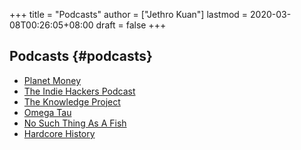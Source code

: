 +++
title = "Podcasts"
author = ["Jethro Kuan"]
lastmod = 2020-03-08T00:26:05+08:00
draft = false
+++

## Podcasts {#podcasts}

-   [Planet Money](https://www.npr.org/sections/money/)
-   [The Indie Hackers Podcast](https://www.indiehackers.com/podcast)
-   [The Knowledge Project](https://fs.blog/the-knowledge-project/)
-   [Omega Tau](http://omegataupodcast.net/)
-   [No Such Thing As A Fish](https://audioboom.com/channel/nosuchthingasafish)
-   [Hardcore History](https://www.dancarlin.com/hardcore-history-series/)
